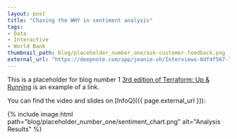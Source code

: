 ```yaml
---
layout: post
title: "Chasing the WHY in sentiment analysis"
tags:
- Data
- Interactive
- World Bank
thumbnail_path: blog/placeholder_number_one/ask-customer-feedback.png
external_url: "https://deepnote.com/app/jeanie-oh/Interviews-8df4f567-748f-4a9f-b18c-3f9fea813441"
---
```


This is a placeholder for blog number 1 [3rd edition of Terraform: Up &
Running](https://www.terraformupandrunning.com/) is an example of a link.

You can find the video and slides on [InfoQ]({{ page.external_url }}):

{% include image.html path="blog/placeholder_number_one/sentiment_chart.png" alt="Analysis Results" %}




